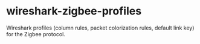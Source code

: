 # wireshark-zigbee-profiles
Wireshark profiles (column rules, packet colorization rules, default link key) for the Zigbee protocol.
